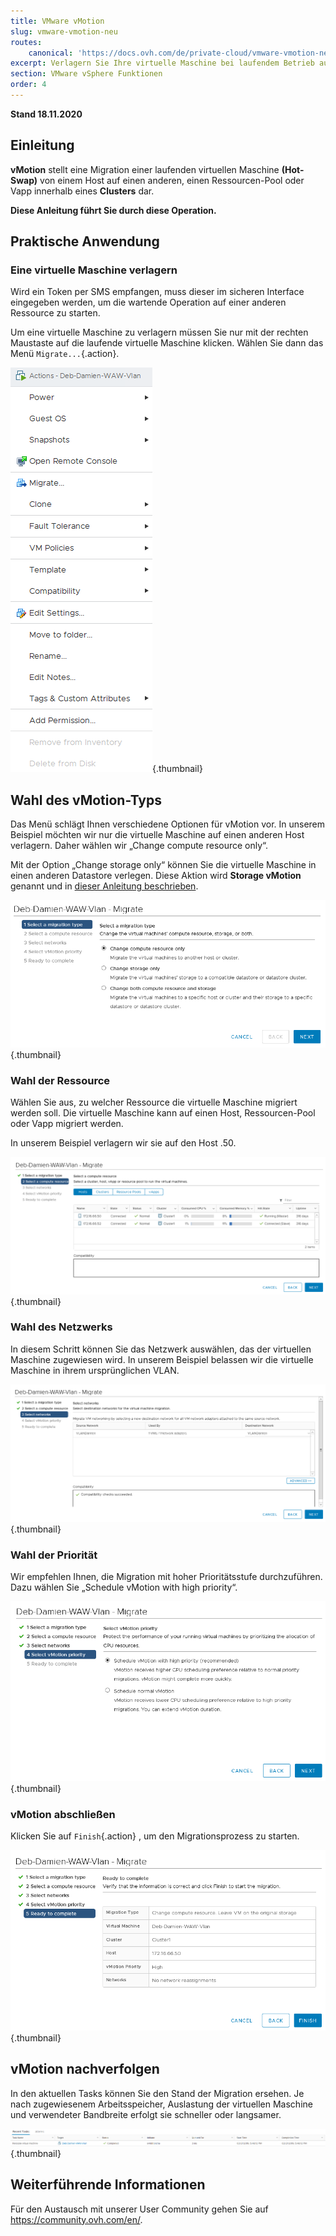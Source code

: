 ```yaml
---
title: VMware vMotion
slug: vmware-vmotion-neu
routes:
    canonical: 'https://docs.ovh.com/de/private-cloud/vmware-vmotion-neu/'
excerpt: Verlagern Sie Ihre virtuelle Maschine bei laufendem Betrieb auf einen anderen Host (Hot-Swap)
section: VMware vSphere Funktionen
order: 4
---
```


**Stand 18.11.2020**

## Einleitung

**vMotion** stellt eine Migration einer laufenden virtuellen Maschine **(Hot-Swap)** von einem Host auf einen anderen, einen Ressourcen-Pool oder Vapp innerhalb eines **Clusters** dar.

**Diese Anleitung führt Sie durch diese Operation.**

## Praktische Anwendung

### Eine virtuelle Maschine verlagern

Wird ein Token per SMS empfangen, muss dieser im sicheren Interface eingegeben werden, um die wartende Operation 
 auf einer anderen Ressource zu starten.

Um eine virtuelle Maschine zu verlagern müssen Sie nur mit der rechten Maustaste auf die laufende virtuelle Maschine klicken. Wählen Sie dann das Menü `Migrate...`{.action}.

![Eine virtuelle Maschine verlagern](images/Vmotion1.png){.thumbnail}

## Wahl des vMotion-Typs

Das Menü schlägt Ihnen verschiedene Optionen für vMotion vor. In unserem Beispiel möchten wir nur die virtuelle Maschine auf einen anderen Host verlagern. Daher wählen wir „Change compute resource only“.

Mit der Option „Change storage only“ können Sie die virtuelle Maschine in einen anderen Datastore verlegen. Diese Aktion wird **Storage vMotion** genannt und in [dieser Anleitung beschrieben](../vmware-storage-vmotion-neu/).

![Wahl des vMotion-Typs](images/Vmotion2.png){.thumbnail}

### Wahl der Ressource

Wählen Sie aus, zu welcher Ressource die virtuelle Maschine migriert werden soll. Die virtuelle Maschine kann auf einen Host, Ressourcen-Pool oder Vapp migriert werden.

In unserem Beispiel verlagern wir sie auf den Host .50.

![Wahl der Ressource](images/Vmotion3.png){.thumbnail}

### Wahl des Netzwerks

In diesem Schritt können Sie das Netzwerk auswählen, das der virtuellen Maschine zugewiesen wird. In unserem Beispiel belassen wir die virtuelle Maschine in ihrem ursprünglichen VLAN.

![Wahl des Netzwerks](images/Vmotion4.png){.thumbnail}

### Wahl der Priorität

Wir empfehlen Ihnen, die Migration mit hoher Prioritätsstufe durchzuführen. Dazu wählen Sie „Schedule vMotion with high priority“.

![Wahl der Priorität](images/Vmotion5.png){.thumbnail}

### vMotion abschließen

Klicken Sie auf `Finish`{.action} , um den Migrationsprozess zu starten.

![vMotion abschließen](images/Vmotion6.png){.thumbnail}

## vMotion nachverfolgen

In den aktuellen Tasks können Sie den Stand der Migration ersehen. Je nach zugewiesenem Arbeitsspeicher, Auslastung der virtuellen Maschine und verwendeter Bandbreite erfolgt sie schneller oder langsamer.

![vMotion nachverfolgen](images/Vmotion7.png){.thumbnail}

## Weiterführende Informationen

Für den Austausch mit unserer User Community gehen Sie auf <https://community.ovh.com/en/>.
